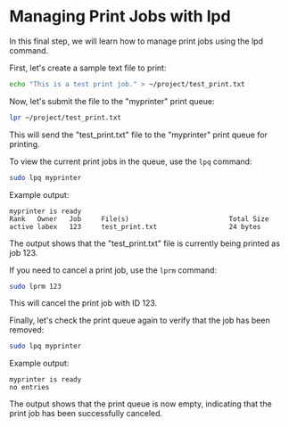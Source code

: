# Managing Print Jobs with lpd

In this final step, we will learn how to manage print jobs using the lpd command.

First, let's create a sample text file to print:

```bash
echo "This is a test print job." > ~/project/test_print.txt
```

Now, let's submit the file to the "myprinter" print queue:

```bash
lpr ~/project/test_print.txt
```

This will send the "test_print.txt" file to the "myprinter" print queue for printing.

To view the current print jobs in the queue, use the `lpq` command:

```bash
sudo lpq myprinter
```

Example output:

```
myprinter is ready
Rank   Owner   Job     File(s)                         Total Size
active labex   123     test_print.txt                  24 bytes
```

The output shows that the "test_print.txt" file is currently being printed as job 123.

If you need to cancel a print job, use the `lprm` command:

```bash
sudo lprm 123
```

This will cancel the print job with ID 123.

Finally, let's check the print queue again to verify that the job has been removed:

```bash
sudo lpq myprinter
```

Example output:

```
myprinter is ready
no entries
```

The output shows that the print queue is now empty, indicating that the print job has been successfully canceled.
